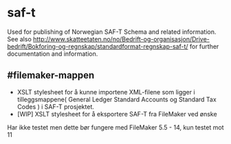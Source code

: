 # saf-t
Used for publishing of Norwegian SAF-T Schema and related information. See also http://www.skatteetaten.no/no/Bedrift-og-organisasjon/Drive-bedrift/Bokforing-og-regnskap/standardformat-regnskap-saf-t/ for further documentation and information. 

#filemaker-mappen
---
* XSLT stylesheet for å kunne importene XML-filene som ligger i tilleggsmappene( General Ledger Standard Accounts og Standard Tax Codes ) i SAF-T prosjektet.
* [WIP] XSLT stylesheet for å eksportere SAF-T fra FileMaker ved ønske

Har ikke testet men dette bør fungere med FileMaker 5.5 - 14, kun testet mot 11
